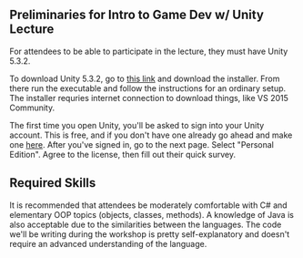 ## Preliminaries for Intro to Game Dev w/ Unity Lecture

For attendees to be able to participate in the lecture, they must have Unity 5.3.2.

To download Unity 5.3.2, go to [this link](https://unity3d.com/get-unity/download?ref=personal) and download the installer. From there run the executable and follow the instructions for an ordinary setup. The installer requries internet connection to download things, like VS 2015 Community.

The first time you open Unity, you'll be asked to sign into your Unity account. This is free, and if you don't have one already go ahead and make one [here](https://accounts.unity3d.com/sign-up). After you've signed in, go to the next page. Select "Personal Edition". Agree to the license, then fill out their quick survey.

## Required Skills

It is recommended that attendees be moderately comfortable with C# and elementary OOP topics (objects, classes, methods). A knowledge of Java is also acceptable due to the similarities between the languages. The code we'll be writing during the workshop is pretty self-explanatory and doesn't require an advanced understanding of the language.
